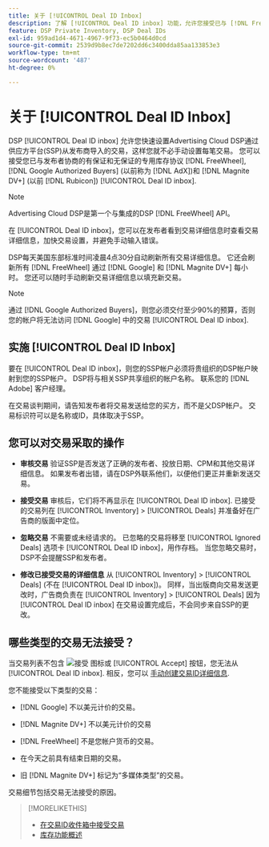 ```yaml
---
title: 关于 [!UICONTROL Deal ID Inbox]
description: 了解 [!UICONTROL Deal ID inbox] 功能，允许您接受已与 [!DNL FreeWheel], [!DNL Google Authorized Buyers] (formerly known as [!DNL AdX]), and [!DNL Magnite DV+] (以前 [!DNL Rubicon])。
feature: DSP Private Inventory, DSP Deal IDs
exl-id: 959ad1d4-4671-4967-9f73-ec5b0464d0cd
source-git-commit: 2539d9b8ec7de7202dd6c3400dda85aa133853e3
workflow-type: tm+mt
source-wordcount: '487'
ht-degree: 0%

---
```


# 关于 [!UICONTROL Deal ID Inbox]

DSP [!UICONTROL Deal ID inbox] 允许您快速设置Advertising Cloud DSP通过供应方平台(SSP)从发布商导入的交易，这样您就不必手动设置每笔交易。 您可以接受您已与发布者协商的有保证和无保证的专用库存协议 [!DNL FreeWheel], [!DNL Google Authorized Buyers] (以前称为 [!DNL AdX])和 [!DNL Magnite DV+] (以前 [!DNL Rubicon]) [!UICONTROL Deal ID inbox].

>[!NOTE]
>
>Advertising Cloud DSP是第一个与集成的DSP [!DNL FreeWheel] API。

在 [!UICONTROL Deal ID inbox]，您可以在发布者看到交易详细信息时查看交易详细信息，加快交易设置，并避免手动输入错误。

<!-- 
Accepting a deal automatically pre-populates a new Deal ID record with details from the publisher, and you need to enter only the publisher [always? or just in some cases?], the media type, who can access the deal, and any attribute labels to apply to the deal so it's easy to find. [Are labels a dimension you can report on?]

For each available deal, you can review the deal details sent directly from the publisher. Some deals are grouped as proposals (packages), and you can see the individual deal details by reviewing the deal.
   
You can accept any available deal or move an incorrect deal to the Ignored Deals tab. You can also un-ignore deals, which moves them back to the New Deals tab so you can potentially accept them.

For each deal, you can select one publisher and one media type (Desktop Video, Mobile Video, Connected TV, Display, or Audio), and you can share the deal with specific advertisers and with all advertisers for a specific account.
 -->

DSP每天美国东部标准时间凌晨4点30分自动刷新所有交易详细信息。 它还会刷新所有 [!DNL FreeWheel] 通过 [!DNL Google] 和 [!DNL Magnite DV+] 每小时。 您还可以随时手动刷新交易详细信息以填充新交易。

<!-- MC: I'm not sure where I got the following. Is this currently true? -->
>[!NOTE]
>
>通过 [!DNL Google Authorized Buyers]，则您必须交付至少90%的预算，否则您的帐户将无法访问 [!DNL Google] 中的交易 [!UICONTROL Deal ID inbox].

## 实施 [!UICONTROL Deal ID Inbox]

要在 [!UICONTROL Deal ID inbox]，则您的SSP帐户必须将贵组织的DSP帐户映射到您的SSP帐户。 DSP将与相关SSP共享组织的帐户名称。 联系您的 [!DNL Adobe] 客户经理。

在交易谈判期间，请告知发布者将交易发送给您的买方，而不是父DSP帐户。 交易标识符可以是名称或ID，具体取决于SSP。

## 您可以对交易采取的操作

* **审核交易** 验证SSP是否发送了正确的发布者、投放日期、CPM和其他交易详细信息。 如果发布者出错，请在DSP外联系他们，以便他们更正并重新发送交易。

* **接受交易** 审核后，它们将不再显示在 [!UICONTROL Deal ID inbox]. 已接受的交易列在 [!UICONTROL Inventory] > [!UICONTROL Deals] 并准备好在广告商的版面中定位。

* **忽略交易** 不需要或未经请求的。 已忽略的交易将移至 [!UICONTROL Ignored Deals] 选项卡 [!UICONTROL Deal ID inbox]，用作存档。 当您忽略交易时，DSP不会提醒SSP和发布者。

* **修改已接受交易的详细信息** 从 [!UICONTROL Inventory] > [!UICONTROL Deals] (不在 [!UICONTROL Deal ID inbox])。 同样，当出版商向交易发送更改时，广告商负责在 [!UICONTROL Inventory] > [!UICONTROL Deals] 因为 [!UICONTROL Deal ID inbox] 在交易设置完成后，不会同步来自SSP的更改。

## 哪些类型的交易无法接受？

当交易列表不包含 ![接受](/help/dsp/assets/accept.png) 图标或 [!UICONTROL Accept] 按钮，您无法从 [!UICONTROL Deal ID inbox]. 相反，您可以 [手动创建交易ID详细信息](/help/dsp/inventory/deal-id-create.md).

您不能接受以下类型的交易：

* [!DNL Google] 不以美元计价的交易。

* [!DNL Magnite DV+] 不以美元计价的交易

* [!DNL FreeWheel] 不是您帐户货币的交易。

* 在今天之前具有结束日期的交易。

* 旧 [!DNL Magnite DV+] 标记为“多媒体类型”的交易。

交易细节包括交易无法接受的原因。

>[!MORELIKETHIS]
>
>* [在交易ID收件箱中接受交易](deal-id-inbox-accept.md)
>* [库存功能概述](inventory-overview.md)

